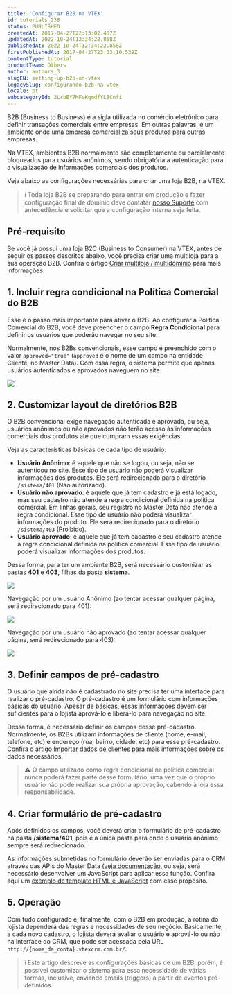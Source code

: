 ```yaml
---
title: 'Configurar B2B na VTEX'
id: tutorials_238
status: PUBLISHED
createdAt: 2017-04-27T22:13:02.487Z
updatedAt: 2022-10-24T12:34:22.858Z
publishedAt: 2022-10-24T12:34:22.858Z
firstPublishedAt: 2017-04-27T23:03:10.539Z
contentType: tutorial
productTeam: Others
author: authors_3
slugEN: setting-up-b2b-on-vtex
legacySlug: configurando-b2b-na-vtex
locale: pt
subcategoryId: 2LrbEY7MFeKqmdfYLBCnfi
---
```


B2B (Business to Business) é a sigla utilizada no comércio eletrônico para definir transações comerciais entre empresas. Em outras palavras, é um ambiente onde uma empresa comercializa seus produtos para outras empresas.

Na VTEX, ambientes B2B normalmente são completamente ou parcialmente bloqueados para usuários anônimos, sendo obrigatória a autenticação para a visualização de informações comerciais dos produtos.

Veja abaixo as configurações necessárias para criar uma loja B2B, na VTEX.

> ℹ️ Toda loja B2B se preparando para entrar em produção e fazer configuração final de domínio deve contatar [nosso Suporte](https://support.vtex.com/hc/pt-br/requests) com antecedência e solicitar que a configuração interna seja feita.

## Pré-requisito

Se você já possui uma loja B2C (Business to Consumer) na VTEX, antes de seguir os passos descritos abaixo, você precisa criar uma multiloja para a sua operação B2B. Confira o artigo [Criar multiloja / multidomínio](/pt/tutorial/como-criar-multiloja-multidominio--tutorials_510) para mais informações.

## 1. Incluir regra condicional na Política Comercial do B2B

Esse é o passo mais importante para ativar o B2B. Ao configurar a Política Comercial do B2B, você deve preencher o campo __Regra Condicional__ para definir os usuários que poderão navegar no seu site.

Normalmente, nos B2Bs convencionais, esse campo é preenchido com o valor `approved="true"` (`approved` é o nome de um campo na entidade Cliente, no Master Data). Com essa regra, o sistema permite que apenas usuários autenticados e aprovados naveguem no site.

![](https://cdn.statically.io/gh/vtexdocs/help-center-content/refs/heads/main/docs/pt/tutorials/b2b/guias-práticos/configurando-b2b-na-vtex_1.png)

## 2. Customizar layout de diretórios B2B

O B2B convencional exige navegação autenticada e aprovada, ou seja, usuários anônimos ou não aprovados não terão acesso às informações comerciais dos produtos até que cumpram essas exigências.

Veja as características básicas de cada tipo de usuário:

- **Usuário Anônimo**: é aquele que não se logou, ou seja, não se autenticou no site. Esse tipo de usuário não poderá visualizar informações dos produtos. Ele será redirecionado para o diretório `/sistema/401` (Não autorizado).
- **Usuário não aprovado**: é aquele que já tem cadastro e já está logado, mas seu cadastro não atende à regra condicional definida na política comercial. Em linhas gerais, seu registro no Master Data não atende à regra condicional. Esse tipo de usuário não poderá visualizar informações do produto. Ele será redirecionado para o diretório `/sistema/403` (Proibido).
- **Usuário aprovado**: é aquele que já tem cadastro e seu cadastro atende à regra condicional definida na política comercial. Esse tipo de usuário poderá visualizar informações dos produtos.

Dessa forma, para ter um ambiente B2B, será necessário customizar as pastas **401** e **403**, filhas da pasta **sistema**.

![](https://cdn.statically.io/gh/vtexdocs/help-center-content/refs/heads/main/docs/pt/tutorials/b2b/guias-práticos/configurando-b2b-na-vtex_2.png)

Navegação por um usuário Anônimo (ao tentar acessar qualquer página, será redirecionado para 401):

![](https://cdn.statically.io/gh/vtexdocs/help-center-content/refs/heads/main/docs/pt/tutorials/b2b/guias-práticos/configurando-b2b-na-vtex_3.png)

Navegação por um usuário não aprovado (ao tentar acessar qualquer página, será redirecionado para 403):

![](https://cdn.statically.io/gh/vtexdocs/help-center-content/refs/heads/main/docs/pt/tutorials/b2b/guias-práticos/configurando-b2b-na-vtex_4.png)

## 3. Definir campos de pré-cadastro

O usuário que ainda não é cadastrado no site precisa ter uma interface para realizar o pré-cadastro. O pré-cadastro é um formulário com informações básicas do usuário. Apesar de básicas, essas informações devem ser suficientes para o lojista aprová-lo e liberá-lo para navegação no site.

Dessa forma, é necessário definir os campos desse pré-cadastro. Normalmente, os B2Bs utilizam informações de cliente (nome, e-mail, telefone, etc) e endereço (rua, bairro, cidade, etc) para esse pré-cadastro. Confira o artigo [Importar dados de clientes](/pt/tutorial/importando-dados-de-clientes-brasil--2zWYVOyj0sISYQmeUwCsI0) para mais informações sobre os dados necessários.

> ⚠️ O campo utilizado como regra condicional na política comercial nunca poderá fazer parte desse formulário, uma vez que o próprio usuário não pode realizar sua própria aprovação, cabendo à loja essa responsabilidade.

## 4. Criar formulário de pré-cadastro

Após definidos os campos, você deverá criar o formulário de pré-cadastro na pasta **/sistema/401**, pois é a única pasta para onde o usuário anônimo sempre será redirecionado.

As informações submetidas no formulário deverão ser enviadas para o CRM através das APIs do Master Data ([veja documentação](https://developers.vtex.com/reference/master-data-api-v2-overview), ou seja, será necessário desenvolver um JavaScript para aplicar essa função. Confira aqui um [exemplo de template HTML e JavaScript](https://cdn.statically.io/gh/vtexdocs/help-center-content/files-migration-script/docs/pt/tutorials/b2b/guias-práticos/ExemploTemplateB2B.rar) com esse propósito.

## 5. Operação

Com tudo configurado e, finalmente, com o B2B em produção, a rotina do lojista dependerá das regras e necessidades de seu negócio. Basicamente, a cada novo cadastro, o lojista deverá avaliar o usuário e aprová-lo ou não na interface do CRM, que pode ser acessada pela URL `http://{nome_da_conta}.vtexcrm.com.br/`.

> ℹ️ Este artigo descreve as configurações básicas de um B2B, porém, é possível customizar o sistema para essa necessidade de várias formas, inclusive, enviando emails (triggers) a partir de eventos pré-definidos. 
